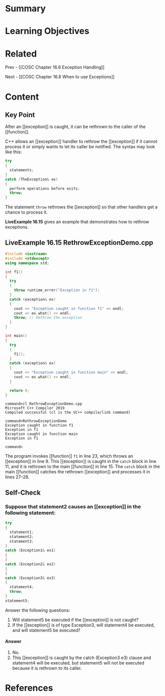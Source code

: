 # Summary

# Learning Objectives

# Related
Prev - [[COSC Chapter 16.6 Exception Handling]]

Next - [[COSC Chapter 16.8 When to use Exceptions]]
# Content

## Key Point

After an [[exception]] is caught, it can be rethrown to the caller of the [[function]].

C++ allows an [[exception]] handler to rethrow the [[exception]] if it cannot process it or simply wants to let its caller be notified. The syntax may look like this:

```cpp
try  
{ 
  statements; 
} 
catch (TheException& ex) 
{ 
  perform operations before exits; 
  throw; 
} 
```

The statement `throw` rethrows the [[exception]] so that other handlers get a chance to process it.

**LiveExample 16.15** gives an example that demonstrates how to rethrow exceptions.

## **LiveExample 16.15 RethrowExceptionDemo.cpp**
```CPP
#include <iostream>
#include <stdexcept>
using namespace std;

int f1()
{
  try
  {
    throw runtime_error("Exception in f1");
  }
  catch (exception& ex)
  {
    cout << "Exception caught in function f1" << endl;
    cout << ex.what() << endl;
    throw; // Rethrow the exception
  }
}

int main()
{
  try
  {
    f1();
  }
  catch (exception& ex)
  {
    cout << "Exception caught in function main" << endl;
    cout << ex.what() << endl;
  }

  return 0;
}
```
```
command>cl RethrowExceptionDemo.cpp
Microsoft C++ Compiler 2019 
Compiled successful (cl is the VC++ compile/link command)

command>RethrowExceptionDemo 
Exception caught in function f1
Exception in f1
Exception caught in function main
Exception in f1

command>
```

The program invokes [[function]] `f1` in line 23, which throws an [[exception]] in line 9. This [[exception]] is caught in the `catch` block in line 11, and it is rethrown to the main [[function]] in line 15. The `catch` block in the main [[function]] catches the rethrown [[exception]] and processes it in lines 27–28.

## Self-Check

### Suppose that statement2 causes an [[exception]] in the following statement:

```CPP
try 
{
  statement1;
  statement2;
  statement3;
}
catch (Exception1& ex1) 
{
}
catch (Exception2& ex2) 
{
}
catch (Exception3& ex3) 
{
  statement4;
  throw;
}
statement5;
```

Answer the following questions:  
1. Will statement5 be executed if the [[exception]] is not caught?  
2. If the [[exception]] is of type Exception3, will statement4 be executed, and will statement5 be executed?  

#### Answer
1. No.  
2. This [[exception]] is caught by the catch (Exception3 e3) clause and statement4 will be executed, but statement5 will not be executed because it is rethrown to its caller.



# References
